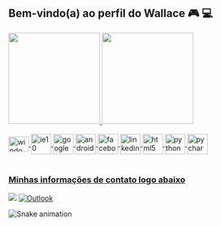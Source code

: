 ## Bem-vindo(a) ao perfil do Wallace 🎮 💻

 <div>
   <a href="https://github.com/Whenrique12">
   <img height="180em" src="https://github-readme-stats.vercel.app/api?username=Whenrique12&show_icons=true&theme=anurag&include_all_commits=true&count_private=true"/>
   <img height="180em" src="https://github-readme-stats.vercel.app/api/top-langs/?username=Whenrique12&layout=compact&langs_count=6&theme=tokyonight"/>

</div>
<div style="display: inline_block"><br>
<img align="center" alt="windows"height="30" width="40" src="https://cdn.jsdelivr.net/gh/devicons/devicon/icons/windows8/windows8-original.svg" />
<img align="center" alt="ie10"   heigth="30" width="40" src="https://cdn.jsdelivr.net/gh/devicons/devicon/icons/ie10/ie10-original.svg" />
<img align="center" alt="google" heigth="30" width="40" src="https://cdn.jsdelivr.net/gh/devicons/devicon/icons/google/google-original-wordmark.svg" />
<img align="center" alt="android"heigth="30" width="40" src="https://cdn.jsdelivr.net/gh/devicons/devicon/icons/android/android-original.svg" />
<img align="center" alt="facebook"heigth="30" width="40" src="https://cdn.jsdelivr.net/gh/devicons/devicon/icons/facebook/facebook-original.svg" />
<img align="center" alt="linkedin"heigth="30" width="40" src="https://cdn.jsdelivr.net/gh/devicons/devicon/icons/linkedin/linkedin-original.svg" />
<img align="center" alt="html5"heigth="30" width="40" src="https://cdn.jsdelivr.net/gh/devicons/devicon/icons/html5/html5-original.svg" />
<img align="center" alt="python"heigth="30" width="40" src="https://cdn.jsdelivr.net/gh/devicons/devicon/icons/python/python-original-wordmark.svg" />
<img align="center" alt="pycharm"heigth="30" width="40" src="https://cdn.jsdelivr.net/gh/devicons/devicon/icons/pycharm/pycharm-original.svg" />
</div>
 
 <br>
 
  ### Minhas informações de contato logo abaixo
 
<div> 

<a href="https://www.linkedin.com/in/wallace-henrique-b-b14174215/" target="_blank"><img src="https://img.shields.io/badge/-LinkedIn-%230077B5?style=for-the-badge&logo=linkedin&logoColor=white" target="_blank"></a>
[![Outlook](https://img.shields.io/badge/-Outlook-%230078D4?style=for-the-badge&logo=microsoft-outlook&logoColor=white)](mailto:wallace_henrique123@outlook.com)


![Snake animation](https://github.com/Whenrique12/Whenrique12/blob/output/github-contribution-grid-snake.svg)


</div>
